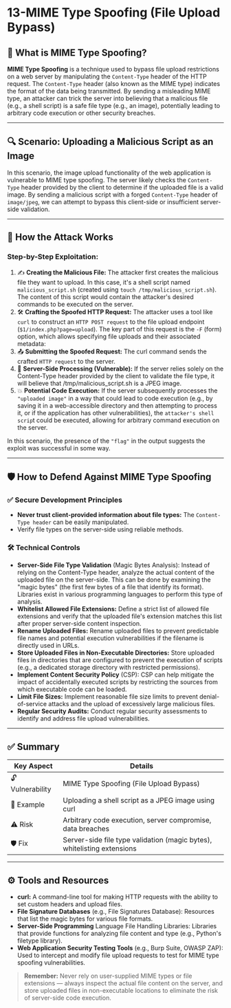 # 13-MIME Type Spoofing (File Upload Bypass)

## 🧠 What is MIME Type Spoofing?
**MIME Type Spoofing** is a technique used to bypass file upload restrictions on a web server by manipulating the `Content-Type` header of the HTTP request. The `Content-Type` header (also known as the MIME type) indicates the format of the data being transmitted. By sending a misleading MIME type, an attacker can trick the server into believing that a malicious file (e.g., a shell script) is a safe file type (e.g., an image), potentially leading to arbitrary code execution or other security breaches.

---

## 🔍 Scenario: Uploading a Malicious Script as an Image
In this scenario, the image upload functionality of the web application is vulnerable to MIME type spoofing. The server likely checks the `Content-Type` header provided by the client to determine if the uploaded file is a valid image. By sending a malicious script with a forged `Content-Type` header of `image/jpeg`, we can attempt to bypass this client-side or insufficient server-side validation.

---

## 🧨 How the Attack Works
### Step-by-Step Exploitation:
1. ✍️ **Creating the Malicious File:** The attacker first creates the malicious file they want to upload. In this case, it's a shell script named `malicious_script.sh` (created using `touch /tmp/malicious_script.sh`). The content of this script would contain the attacker's desired commands to be executed on the server.
2. 🛠️ **Crafting the Spoofed HTTP Request:** The attacker uses a tool like `curl` to construct an `HTTP POST request` to the file upload endpoint (`$1/index.php?page=upload`). The key part of this request is the `-F` (form) option, which allows specifying file uploads and their associated metadata:
3. 📤 **Submitting the Spoofed Request:** The curl command sends the crafted `HTTP request` to the server.
4. 👀 **Server-Side Processing (Vulnerable):** If the server relies solely on the Content-Type header provided by the client to validate the file type, it will believe that /tmp/malicious_script.sh is a JPEG image.
5. 💥 **Potential Code Execution:** If the server subsequently processes the `"uploaded image"` in a way that could lead to code execution (e.g., by saving it in a web-accessible directory and then attempting to process it, or if the application has other vulnerabilities), the `attacker's shell scrip`t could be executed, allowing for arbitrary command execution on the server. 

In this scenario, the presence of the `"flag"` in the output suggests the exploit was successful in some way.

---

## 🛡️ How to Defend Against MIME Type Spoofing
### ✅ Secure Development Principles
- **Never trust client-provided information about file types:** The `Content-Type header` can be easily manipulated.
- Verify file types on the server-side using reliable methods.

### 🛠️ Technical Controls
- **Server-Side File Type Validation** (Magic Bytes Analysis): Instead of relying on the Content-Type header, analyze the actual content of the uploaded file on the server-side. This can be done by examining the "magic bytes" (the first few bytes of a file that identify its format). Libraries exist in various programming languages to perform this type of analysis.
- **Whitelist Allowed File Extensions:** Define a strict list of allowed file extensions and verify that the uploaded file's extension matches this list after proper server-side content inspection.
- **Rename Uploaded Files:** Rename uploaded files to prevent predictable file names and potential execution vulnerabilities if the filename is directly used in URLs.
- **Store Uploaded Files in Non-Executable Directories:** Store uploaded files in directories that are configured to prevent the execution of scripts (e.g., a dedicated storage directory with restricted permissions).
- **Implement Content Security Policy** (CSP): CSP can help mitigate the impact of accidentally executed scripts by restricting the sources from which executable code can be loaded.
- **Limit File Sizes:** Implement reasonable file size limits to prevent denial-of-service attacks and the upload of excessively large malicious files.
- **Regular Security Audits:** Conduct regular security assessments to identify and address file upload vulnerabilities.

---

## ✅ Summary

| Key Aspect       | Details                                               |
|------------------|-------------------------------------------------------|
| 🔓 Vulnerability | MIME Type Spoofing (File Upload Bypass) |
| 📍 Example       | Uploading a shell script as a JPEG image using curl |
| ⚠️ Risk          | Arbitrary code execution, server compromise, data breaches |
| 🛡️ Fix           | Server-side file type validation (magic bytes), whitelisting extensions |

---

## ⚙️ Tools and Resources
- **curl:** A command-line tool for making HTTP requests with the ability to set custom headers and upload files.
- **File Signature Databases** (e.g., File Signatures Database): Resources that list the magic bytes for various file formats.
- **Server-Side Programming** Language File Handling Libraries: Libraries that provide functions for analyzing file content and type (e.g., Python's filetype library).
- **Web Application Security Testing Tools** (e.g., Burp Suite, OWASP ZAP): Used to intercept and modify file upload requests to test for MIME type spoofing vulnerabilities.

> **Remember:** Never rely on user-supplied MIME types or file extensions — always inspect the actual file content on the server, and store uploaded files in non-executable locations to eliminate the risk of server-side code execution.
